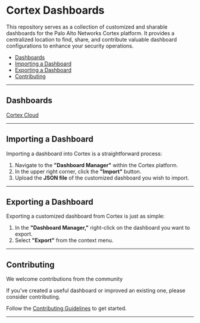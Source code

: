 # Cortex Dashboards

This repository serves as a collection of customized and sharable dashboards for the Palo Alto Networks Cortex platform. It provides a centralized location to find, share, and contribute valuable dashboard configurations to enhance your security operations.

- [Dashboards](#dashboards)
- [Importing a Dashboard](#importing-a-dashboard)
- [Exporting a Dashboard](#exporting-a-dashboard)
- [Contributing](CONTRIBUTING.md)

-----

## Dashboards

[Cortex Cloud](CortexCloud/)

-----

## Importing a Dashboard

Importing a dashboard into Cortex is a straightforward process:

1.  Navigate to the **"Dashboard Manager"** within the Cortex platform.
2.  In the upper right corner, click the **"Import"** button.
3.  Upload the **JSON file** of the customized dashboard you wish to import.

-----

## Exporting a Dashboard

Exporting a customized dashboard from Cortex is just as simple:

1.  In the **"Dashboard Manager,"** right-click on the dashboard you want to export.
2.  Select **"Export"** from the context menu.

-----

## Contributing

We welcome contributions from the community

If you've created a useful dashboard or improved an existing one, please consider contributing.

Follow the [Contributing Guidelines](CONTRIBUTING.md) to get started.

-----